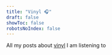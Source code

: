 ```yaml
---
title: "Vinyl 🎧"
draft: false
showToc: false
robotsNoIndex: false
---
```


All my posts about [vinyl](http://russ.fm) I am listening to